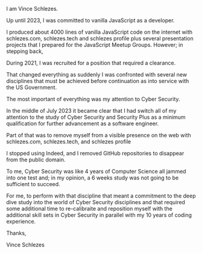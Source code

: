 I am Vince Schlezes.

Up until 2023, I was committed to vanilla JavaScript as a developer.

I produced about 4000 lines of vanilla JavaScript code on the internet with schlezes.com, schlezes.tech and schlezes profile plus several presentation projects that I prepared for the JavaScript Meetup Groups.
However; in stepping back,

During 2021, I was recruited for a position that required a clearance.

That changed everything as suddenly I was confronted with several new disciplines that must be achieved before continuation as into service with the US Government.

The most important of everything was my attention to Cyber Security.

In the middle of July 2023 it became clear that I had switch all of my attention to the study of Cyber Security and Security Plus as a minimum qualification for further advancement as a software engineer.

Part of that was to remove myself from a visible presence on the web with schlezes.com, schlezes.tech, and schlezes profile

I stopped using Indeed, and I removed GitHub repositories to disappear from the public domain.

To me, Cyber Security was like 4 years of Computer Science all jammed into one test and; in my opinion, a 6 weeks study was not going to be sufficient to succeed.

For me, to perform with that discipline that meant a commitment to the deep dive study into the world of Cyber Security disciplines and that required some additional time to re-calibraite and reposition myself with the additional skill sets in Cyber Security in parallel with my 10 years of coding experience.

Thanks,

Vince Schlezes 
